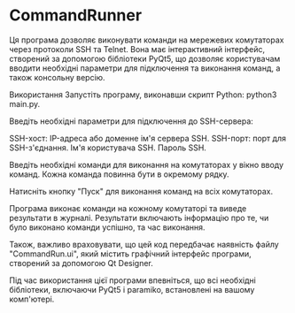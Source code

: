 # CommandRunner
Ця програма дозволяє виконувати команди на мережевих комутаторах через протоколи SSH та Telnet. Вона має інтерактивний інтерфейс, створений за допомогою бібліотеки PyQt5, що дозволяє користувачам вводити необхідні параметри для підключення та виконання команд, а також консольну версію.

Використання
Запустіть програму, виконавши скрипт Python: python3 main.py.

Введіть необхідні параметри для підключення до SSH-сервера:

SSH-хост: IP-адреса або доменне ім'я сервера SSH.
SSH-порт: порт для SSH-з'єднання.
Ім'я користувача SSH.
Пароль SSH.

Введіть необхідні команди для виконання на комутаторах у вікно вводу команд. Кожна команда повинна бути в окремому рядку.

Натисніть кнопку "Пуск" для виконання команд на всіх комутаторах.

Програма виконає команди на кожному комутаторі та виведе результати в журналі. Результати включають інформацію про те, чи було виконано команди успішно, та час виконання.

Також, важливо враховувати, що цей код передбачає наявність файлу "CommandRun.ui", який містить графічний інтерфейс програми, створений за допомогою Qt Designer.

Під час використання цієї програми впевніться, що всі необхідні бібліотеки, включаючи PyQt5 і paramiko, встановлені на вашому комп'ютері.

